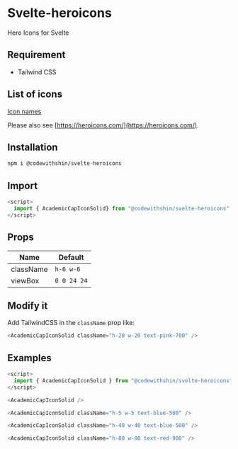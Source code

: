 # Svelte-heroicons

Hero Icons for Svelte

## Requirement

- Tailwind CSS

## List of icons

[Icon names](https://github.com/shinokada/svelte-heroicons/blob/main/icon-names.md)

Please also see [https://heroicons.com/](https://heroicons.com/).

## Installation

```sh
npm i @codewithshin/svelte-heroicons
```

## Import

```js
<script>
  import { AcademicCapIconSolid} from "@codewithshin/svelte-heroicons";
</script>
```

## Props

| Name      | Default     |
| --------- | ----------- |
| className | `h-6 w-6`   |
| viewBox   | `0 0 24 24` |

## Modify it

Add TailwindCSS in the `className` prop like:

```js
<AcademicCapIconSolid className="h-20 w-20 text-pink-700" />
```

## Examples

```js
<script>
  import { AcademicCapIconSolid } from "@codewithshin/svelte-heroicons";
</script>

<AcademicCapIconSolid />

<AcademicCapIconSolid className="h-5 w-5 text-blue-500" />

<AcademicCapIconSolid className="h-40 w-40 text-blue-500" />

<AcademicCapIconSolid className="h-80 w-80 text-red-900" />
```